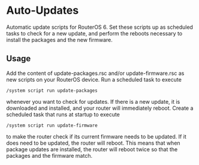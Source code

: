 # Auto-Updates

Automatic update scripts for RouterOS 6. Set these scripts up as scheduled 
tasks to check for a new update, and perform the reboots necessary to install 
the packages and the new firmware.

## Usage
Add the content of update-packages.rsc and/or update-firmware.rsc as new 
scripts on your RouterOS device. Run a scheduled task to execute
```routeros
/system script run update-packages
```
whenever you want to check for updates. If there is a new update, it is 
downloaded and installed, and your router will immediately reboot.
Create a scheduled task that runs at startup to execute
```routeros
/system script run update-firmware
```
to make the router check if its current firmware needs to be updated. If it 
does need to be updated, the router will reboot. This means that when package 
updates are installed, the router will reboot twice so that the packages and 
the firmware match.
